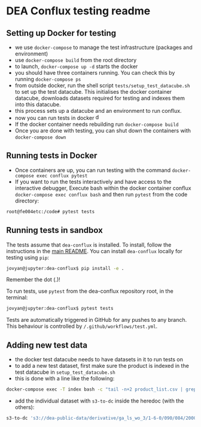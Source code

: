 # DEA Conflux testing readme

## Setting up Docker for testing
- we use `docker-compose` to manage the test infrastructure (packages and environment)
- use `docker-compose build` from the root directory
- to launch, `docker-compose up -d` starts the docker
- you should have three containers running. You can check   this by running `docker-compose ps`
- from outside docker, run the shell script `tests/setup_test_datacube.sh` to set up the test datacube. This initialises the docker container datacube, downloads datasets required for testing and indexes them into this datacube.
- this process sets up a datacube and an environment to run conflux.
- now you can run tests in docker <img src="https://emojis.slackmojis.com/emojis/images/1507772920/3024/penguin_dance.gif?1507772920" alt="dancing penguin" width="16"/>
- If the docker container needs rebuilding run `docker-compose build`
- Once you are done with testing, you can shut down the containers with `docker-compose down`


## Running tests in Docker
- Once containers are up, you can run testing with the command `docker-compose exec conflux pytest`
- If you want to run the tests interactively and have access to the interactive debugger,
  Execute bash within the docker container conflux `docker-compose exec conflux bash` and then run `pytest` from the code directory:

```bash
root@fe004etc:/code# pytest tests
```

## Running tests in sandbox
The tests assume that `dea-conflux` is installed. To install, follow the instructions in the [main README](../README.md). You can install `dea-conflux` locally for testing using `pip`:

```bash
jovyan@jupyter:dea-conflux$ pip install -e .
```

Remember the dot (.)!

To run tests, use `pytest` from the dea-conflux repository root, in the terminal:

```bash
jovyan@jupyter:dea-conflux$ pytest tests
```

Tests are automatically triggered in GitHub for any pushes to any branch. This behaviour is controlled by `/.github/workflows/test.yml`.

## Adding new test data
- the docker test datacube needs to have datasets in it to run tests on
- to add a new test dataset, first make sure the product is indexed in the test datacube in `setup_test_datacube.sh`
- this is done with a line like the following:

```bash
docker-compose exec -T index bash -c "tail -n+2 product_list.csv | grep 'ga_ls_wo_3' | awk -F , '{print \$2}' | xargs datacube -v product add"
```
- add the individual dataset with `s3-to-dc` inside the heredoc (with the others):

```bash
s3-to-dc 's3://dea-public-data/derivative/ga_ls_wo_3/1-6-0/090/084/2000/02/02/*.json' --stac --no-sign-request --skip-lineage 'ga_ls_wo_3'
```
